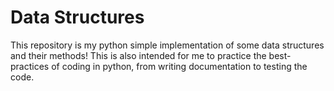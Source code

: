 # Data Structures
This repository is my python simple implementation of some data structures and their methods!
This is also intended for me to practice the best-practices of coding in python, from writing documentation to testing the code.
